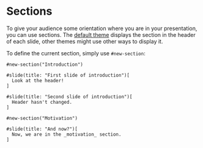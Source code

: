 # Sections

To give your audience some orientation where you are in your presentation,
you can use sections.
The [default theme](./theme-gallery/index.html#default) displays the section in
the header of each slide, other themes might use other ways to display it.

To define the current section, simply use `#new-section`:
```typ
#new-section("Introduction")

#slide(title: "First slide of introduction")[
  Look at the header!
]

#slide(title: "Second slide of introduction")[
  Header hasn't changed.
]

#new-section("Motivation")

#slide(title: "And now?")[
  Now, we are in the _motivation_ section.
]
```
